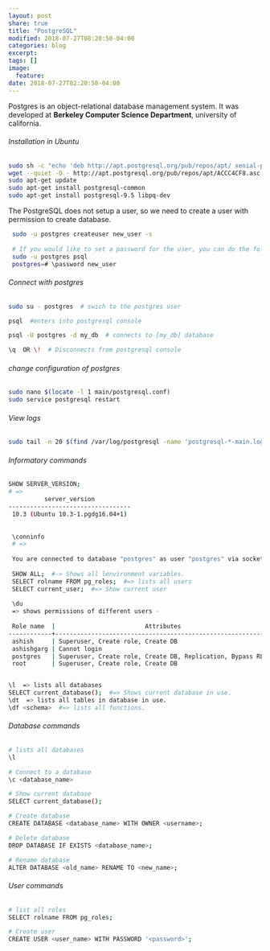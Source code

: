 ```yaml
---
layout: post
share: true
title: "PostgreSQL"
modified: 2018-07-27T08:20:50-04:00
categories: blog
excerpt:
tags: []
image:
  feature:
date: 2018-07-27T02:20:50-04:00
---
```


Postgres is an object-relational database management system. It was developed at **Berkeley Computer Science Department**, 
university of california.

###### Installation in Ubuntu

```bash
sudo sh -c "echo 'deb http://apt.postgresql.org/pub/repos/apt/ xenial-pgdg main' > /etc/apt/sources.list.d/pgdg.list"
wget --quiet -O - http://apt.postgresql.org/pub/repos/apt/ACCC4CF8.asc | sudo apt-key add -
sudo apt-get update
sudo apt-get install postgresql-common
sudo apt-get install postgresql-9.5 libpq-dev
```
The PostgreSQL does not setup a user, so we need to create a user with permission to 
create database.

```bash
 sudo -u postgres createuser new_user -s
 
 # If you would like to set a password for the user, you can do the following
 sudo -u postgres psql
 postgres=# \password new_user
```

###### Connect with postgres

```bash
sudo su - postgres  # swich to the postgres user

psql  #enters into postgresql console

psql -U postgres -d my_db  # connects to [my_db] database

\q  OR \!  # Disconnects from postgresql console
```

###### change configuration of postgres

```bash
sudo nano $(locate -l 1 main/postgresql.conf)
sudo service postgresql restart
```

###### View logs

```bash
sudo tail -n 20 $(find /var/log/postgresql -name 'postgresql-*-main.log')
```

###### Informatory commands

```bash
SHOW SERVER_VERSION;
# => 
          server_version          
----------------------------------
 10.3 (Ubuntu 10.3-1.pgdg16.04+1)
 
 
 \conninfo
 # =>
 
 You are connected to database "postgres" as user "postgres" via socket in "/var/run/postgresql" at port "5432".
 
 SHOW ALL;  #-> Shows all lenvironment variables.
 SELECT rolname FROM pg_roles;  #=> lists all users
 SELECT current_user;  #=> Show current user
 
 \du
 => shows permissions of different users - 
 
 Role name  |                         Attributes                         | Member of 
------------+------------------------------------------------------------+-----------
 ashish     | Superuser, Create role, Create DB                          | {}
 ashishgarg | Cannot login                                               | {}
 postgres   | Superuser, Create role, Create DB, Replication, Bypass RLS | {}
 root       | Superuser, Create role, Create DB                          | {}


\l  => lists all databases
SELECT current_database();  #=> Shows current database in use.
\dt  => lists all tables in database in use.
\df <schema>  #=> lists all functions. 
```


###### Database commands

```bash
# lists all databases
\l

# Connect to a database
\c <database_name> 

# Show current database
SELECT current_database();

# Create database
CREATE DATABASE <database_name> WITH OWNER <username>;

# Delete database
DROP DATABASE IF EXISTS <database_name>;

# Rename database
ALTER DATABASE <old_name> RENAME TO <new_name>; 
```

###### User commands

```bash
# list all roles
SELECT rolname FROM pg_roles;

# Create user
CREATE USER <user_name> WITH PASSWORD '<password>';
```
